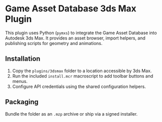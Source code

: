 # Game Asset Database 3ds Max Plugin

This plugin uses Python (`pymxs`) to integrate the Game Asset Database
into Autodesk 3ds Max. It provides an asset browser, import helpers, and
publishing scripts for geometry and animations.

## Installation

1. Copy the `plugins/3dsmax` folder to a location accessible by 3ds Max.
2. Run the included `install.mcr` macroscript to add toolbar buttons and
   menus.
3. Configure API credentials using the shared configuration helpers.

## Packaging

Bundle the folder as an `.mzp` archive or ship via a signed installer.
